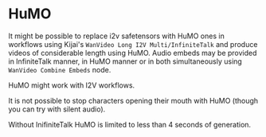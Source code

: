 # HuMO

It might be possible to replace i2v safetensors with HuMO ones in workflows using Kijai's `WanVideo Long I2V Multi/InfiniteTalk` and produce videos of considerable length using HuMO.
Audio embeds may be provided in InfiniteTalk manner, in HuMO manner or in both simultaneously using `WanVideo Combine Embeds` node.

HuMO might work with I2V workflows.

It is not possible to stop characters opening their mouth with HuMO (though you can try with silent audio).

Without InifiniteTalk HuMO is limited to less than 4 seconds of generation.

